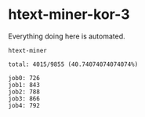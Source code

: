 # htext-miner-kor-3

Everything doing here is automated.

```
htext-miner

total: 4015/9855 (40.74074074074074%)

job0: 726
job1: 843
job2: 788
job3: 866
job4: 792
```